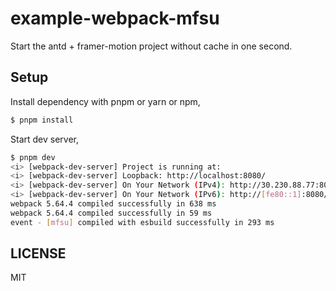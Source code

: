 # example-webpack-mfsu

Start the antd + framer-motion project without cache in one second.

## Setup

Install dependency with pnpm or yarn or npm,

```bash
$ pnpm install
```

Start dev server,

```bash
$ pnpm dev
<i> [webpack-dev-server] Project is running at:
<i> [webpack-dev-server] Loopback: http://localhost:8080/
<i> [webpack-dev-server] On Your Network (IPv4): http://30.230.88.77:8080/
<i> [webpack-dev-server] On Your Network (IPv6): http://[fe80::1]:8080/
webpack 5.64.4 compiled successfully in 638 ms
webpack 5.64.4 compiled successfully in 59 ms
event - [mfsu] compiled with esbuild successfully in 293 ms
```

## LICENSE

MIT
